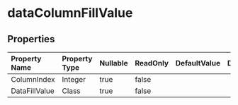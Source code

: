 # **dataColumnFillValue**

 

## **Properties**

| Property Name | Property Type | Nullable |  ReadOnly | DefaultValue | Description | 
| :- | :- | :- |:- |  :- | :- |
|ColumnIndex|Integer|true|false |  ||
|DataFillValue|Class|true|false |  ||

